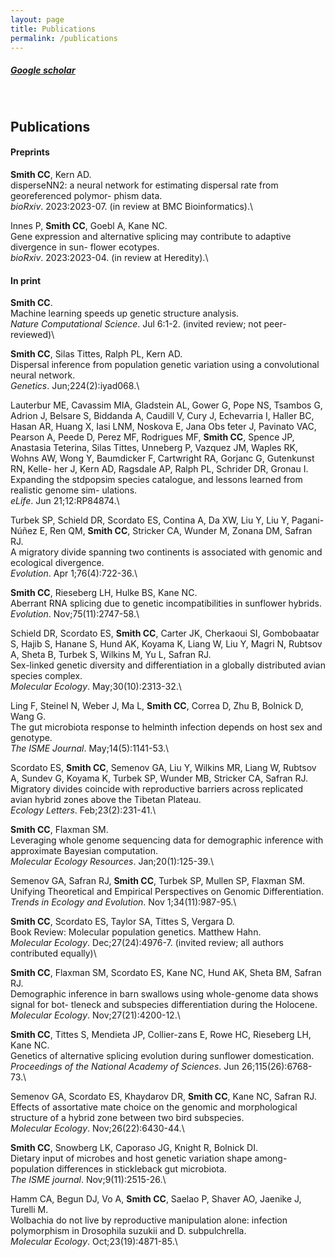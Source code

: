 ```yaml
---
layout: page
title: Publications
permalink: /publications
---
```


##### [Google scholar](https://scholar.google.com/citations?user=ZHHGVn8AAAAJ&hl=en)
&nbsp;
&nbsp;

## Publications

#### Preprints
**Smith CC**, Kern AD.\
disperseNN2: a neural network for estimating dispersal rate from georeferenced polymor- phism data.\
*bioRxiv*. 2023:2023-07. (in review at BMC Bioinformatics).\

Innes P, **Smith CC**, Goebl A, Kane NC.\
Gene expression and alternative splicing may contribute to adaptive divergence in sun- flower ecotypes.\
*bioRxiv*. 2023:2023-04. (in review at Heredity).\

#### In print
**Smith CC**.\
Machine learning speeds up genetic structure analysis.\
*Nature Computational Science*. Jul 6:1-2. (invited review; not peer-reviewed)\

**Smith CC**, Silas Tittes, Ralph PL, Kern AD.\
Dispersal inference from population genetic variation using a convolutional neural network.\
*Genetics*. Jun;224(2):iyad068.\

Lauterbur ME, Cavassim MIA, Gladstein AL, Gower G, Pope NS, Tsambos G, Adrion J, Belsare S, Biddanda A, Caudill V, Cury J, Echevarria I, Haller BC, Hasan AR, Huang X, Iasi LNM, Noskova E, Jana Obs ̆teter J, Pavinato VAC, Pearson A, Peede D, Perez MF, Rodrigues MF, **Smith CC**, Spence JP, Anastasia Teterina, Silas Tittes, Unneberg P, Vazquez JM, Waples RK, Wohns AW, Wong Y, Baumdicker F, Cartwright RA, Gorjanc G, Gutenkunst RN, Kelle- her J, Kern AD, Ragsdale AP, Ralph PL, Schrider DR, Gronau I.\
Expanding the stdpopsim species catalogue, and lessons learned from realistic genome sim- ulations.\
*eLife*. Jun 21;12:RP84874.\

Turbek SP, Schield DR, Scordato ES, Contina A, Da XW, Liu Y, Liu Y, Pagani-Núñez E, Ren QM, **Smith CC**, Stricker CA, Wunder M, Zonana DM, Safran RJ.\
A migratory divide spanning two continents is associated with genomic and ecological divergence.\
*Evolution*. Apr 1;76(4):722-36.\

**Smith CC**, Rieseberg LH, Hulke BS, Kane NC.\
Aberrant RNA splicing due to genetic incompatibilities in sunflower hybrids.\
*Evolution*. Nov;75(11):2747-58.\

Schield DR, Scordato ES, **Smith CC**, Carter JK, Cherkaoui SI, Gombobaatar S, Hajib S, Hanane S, Hund AK, Koyama K, Liang W, Liu Y, Magri N, Rubtsov A, Sheta B, Turbek S, Wilkins M, Yu L, Safran RJ.\
Sex-linked genetic diversity and differentiation in a globally distributed avian species complex.\
*Molecular Ecology*. May;30(10):2313-32.\

Ling F, Steinel N, Weber J, Ma L, **Smith CC**, Correa D, Zhu B, Bolnick D, Wang G.\
The gut microbiota response to helminth infection depends on host sex and genotype.\
*The ISME Journal*. May;14(5):1141-53.\

Scordato ES, **Smith CC**, Semenov GA, Liu Y, Wilkins MR, Liang W, Rubtsov A, Sundev G, Koyama K, Turbek SP, Wunder MB, Stricker CA, Safran RJ.\
Migratory divides coincide with reproductive barriers across replicated avian hybrid zones above the Tibetan Plateau.\
*Ecology Letters*. Feb;23(2):231-41.\

**Smith CC**, Flaxman SM.\
Leveraging whole genome sequencing data for demographic inference with approximate Bayesian computation.\
*Molecular Ecology Resources*. Jan;20(1):125-39.\

Semenov GA, Safran RJ, **Smith CC**, Turbek SP, Mullen SP, Flaxman SM.\
Unifying Theoretical and Empirical Perspectives on Genomic Differentiation.\
*Trends in Ecology and Evolution*. Nov 1;34(11):987-95.\

**Smith CC**, Scordato ES, Taylor SA, Tittes S, Vergara D.\
Book Review: Molecular population genetics. Matthew Hahn.\
*Molecular Ecology*. Dec;27(24):4976-7. (invited review; all authors contributed equally)\

**Smith CC**, Flaxman SM, Scordato ES, Kane NC, Hund AK, Sheta BM, Safran RJ.\
Demographic inference in barn swallows using whole-genome data shows signal for bot- tleneck and subspecies differentiation during the Holocene.\
*Molecular Ecology*. Nov;27(21):4200-12.\

**Smith CC**, Tittes S, Mendieta JP, Collier-zans E, Rowe HC, Rieseberg LH, Kane NC.\
Genetics of alternative splicing evolution during sunflower domestication.\
*Proceedings of the National Academy of Sciences*. Jun 26;115(26):6768-73.\

Semenov GA, Scordato ES, Khaydarov DR, **Smith CC**, Kane NC, Safran RJ.\
Effects of assortative mate choice on the genomic and morphological structure of a hybrid zone between two bird subspecies.\
*Molecular Ecology*. Nov;26(22):6430-44.\

**Smith CC**, Snowberg LK, Caporaso JG, Knight R, Bolnick DI.\
Dietary input of microbes and host genetic variation shape among-population differences in stickleback gut microbiota.\
*The ISME journal*. Nov;9(11):2515-26.\

Hamm CA, Begun DJ, Vo A, **Smith CC**, Saelao P, Shaver AO, Jaenike J, Turelli M.\
Wolbachia do not live by reproductive manipulation alone: infection polymorphism in Drosophila suzukii and D. subpulchrella.\
*Molecular Ecology*. Oct;23(19):4871-85.\
